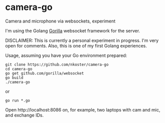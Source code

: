 # camera-go
Camera and microphone via websockets, experiment

I'm using the Golang [Gorilla](https://github.com/gorilla/websocket/) websocket framework for the server. 

DISCLAIMER: This is currently a personal experiment in progress.
I'm very open for comments. Also, this is one of my first Golang experiences.

Usage, assuming you have your Go environment prepared:

```
git clone https://github.com/nkoster/camera-go
cd camera-go
go get github.com/gorilla/websocket
go build
./camera-go
````

or

```
go run *.go
```

Open http://localhost:8086 on, for example, two laptops with cam and mic, and exchange IDs.

